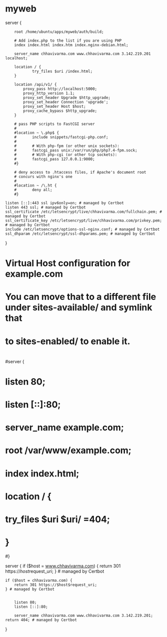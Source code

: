 # myweb

server {

        root /home/ubuntu/apps/myweb/auth/build;

        # Add index.php to the list if you are using PHP
        index index.html index.htm index.nginx-debian.html;

        server_name chhavivarma.com www.chhavivarma.com 3.142.219.201 localhost;

        location / {
                try_files $uri /index.html;
        }

        location /api/v1/ {
            proxy_pass http://localhost:5000;
            proxy_http_version 1.1;
            proxy_set_header Upgrade $http_upgrade;
            proxy_set_header Connection 'upgrade';
            proxy_set_header Host $host;
            proxy_cache_bypass $http_upgrade;
        }

        # pass PHP scripts to FastCGI server
        #
        #location ~ \.php$ {
        #       include snippets/fastcgi-php.conf;
        #
        #       # With php-fpm (or other unix sockets):
        #       fastcgi_pass unix:/var/run/php/php7.4-fpm.sock;
        #       # With php-cgi (or other tcp sockets):
        #       fastcgi_pass 127.0.0.1:9000;
        #}

        # deny access to .htaccess files, if Apache's document root
        # concurs with nginx's one
        #
        #location ~ /\.ht {
        #       deny all;
        #}

    listen [::]:443 ssl ipv6only=on; # managed by Certbot
    listen 443 ssl; # managed by Certbot
    ssl_certificate /etc/letsencrypt/live/chhavivarma.com/fullchain.pem; # managed by Certbot
    ssl_certificate_key /etc/letsencrypt/live/chhavivarma.com/privkey.pem; # managed by Certbot
    include /etc/letsencrypt/options-ssl-nginx.conf; # managed by Certbot
    ssl_dhparam /etc/letsencrypt/ssl-dhparams.pem; # managed by Certbot


}


# Virtual Host configuration for example.com
#
# You can move that to a different file under sites-available/ and symlink that
# to sites-enabled/ to enable it.
#
#server {
#       listen 80;
#       listen [::]:80;
#
#       server_name example.com;
#
#       root /var/www/example.com;
#       index index.html;
#
#       location / {
#               try_files $uri $uri/ =404;
#       }
#}

server {
    if ($host = www.chhavivarma.com) {
        return 301 https://$host$request_uri;
    } # managed by Certbot


    if ($host = chhavivarma.com) {
        return 301 https://$host$request_uri;
    } # managed by Certbot


        listen 80;
        listen [::]:80;

        server_name chhavivarma.com www.chhavivarma.com 3.142.219.201;
    return 404; # managed by Certbot




}
